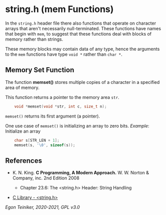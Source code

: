 # string.h (mem Functions)

In the `string.h` header file there also functions that operate on character arrays that aren't necessarily 
null-terminated.
These functions have names that begin with `mem`, to suggest that these functions deal with blocks of memory 
rather than strings.

These memory blocks may contain data of any type, hence the arguments to the `mem` functions have type `void *` rather
than `char *`.

## Memory Set Function
The function **memset()** stores multiple copies of a character in  a specified area of memory.

This function returns a pointer to the memory area `str`.
```C
    void *memset(void *str, int c, size_t n);
```
`memset()` returns its first argument (a pointer).

One use case of `memset()` is initializing an array to zero bits.
_Example_: Initialize an array
```C
    char s[STR_LEN + 1];
    memset(s, '\0', sizeof(s));
```

 

## References
* K. N. King. **C Programming, A Modern Approach.** W. W. Norton & Company, inc. 2nd Edition 2008
    * Chapter 23.6: The <string.h> Header: String Handling
    
* [C Library - <string.h>](https://www.tutorialspoint.com/c_standard_library/string_h.htm) 
 
*Egon Teiniker, 2020-2021, GPL v3.0* 
